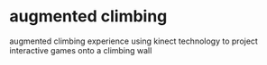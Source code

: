# augmented climbing

augmented climbing experience using kinect technology to project interactive games onto a climbing wall
